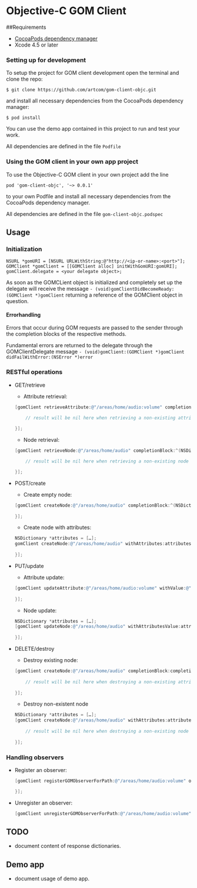 # Objective-C GOM Client

##Requirements
 * [CocoaPods dependency manager](http://cocoapods.org)
 * Xcode 4.5 or later

### Setting up for development

To setup the project for GOM client development open the terminal and clone the repo:

```$ git clone https://github.com/artcom/gom-client-objc.git```

and install all necessary dependencies from the CocoaPods dependency manager:

```$ pod install```

You can use the demo app contained in this project to run and test your work.

All dependencies are defined in the file `Podfile`

### Using the GOM client in your own app project 

To use the Objective-C GOM client in your own project add the line

```pod 'gom-client-objc', '~> 0.0.1'```
 
to your own Podfile and install all necessary dependencies from the CocoaPods dependency manager.

All dependencies are defined in the file ```gom-client-objc.podspec```

## Usage

### Initialization
```
NSURL *gomURI = [NSURL URLWithString:@"http://<ip-or-name>:<port>"];
GOMClient *gomClient = [[GOMClient alloc] initWithGomURI:gomURI];
gomClient.delegate = <your delegate object>;
```
As soon as the GOMCLient object is initialized and completely set up the delegate will receive the message ```- (void)gomClientDidBecomeReady:(GOMClient *)gomClient``` returning a reference of the GOMClient object in question.

#### Errorhandling
Errors that occur during GOM requests are passed to the sender through the completion blocks of the respective methods.

Fundamental errors are returned to the delegate through the GOMClientDelegate message ```- (void)gomClient:(GOMClient *)gomClient didFailWithError:(NSError *)error```

### RESTful operations

* GET/retrieve

    * Attribute retrieval:
    
    ```objective-c
    [gomClient retrieveAttribute:@"/areas/home/audio:volume" completionBlock:^(NSDictionary *result) {

        // result will be nil here when retrieving a non-existing attribute
        
    }];
    ```
    
    * Node retrieval:
  
    ```objective-c
    [gomClient retrieveNode:@"/areas/home/audio" completionBlock:^(NSDictionary *result) {
    
        // result will be nil here when retrieving a non-existing node

    }];

    ```

* POST/create
 
    * Create empty node:
    
    ```objective-c
    [gomClient createNode:@"/areas/home/audio" completionBlock:^(NSDictionary *result) {
        
    }];
    ```

    * Create node with attributes:
    
    ```objective-c
    NSDictionary *attributes = […];
    gomClient createNode:@"/areas/home/audio" withAttributes:attributes completionBlock:^(NSDictionary *result) {
        
    }];
    ```
    
* PUT/update
 
    * Attribute update:
    
    ```objective-c
    [gomClient updateAttribute:@"/areas/home/audio:volume" withValue:@"50" completionBlock:^(NSDictionary *result) {
        
    }];
    ```
    
    * Node update:
    
    ```objective-c
    NSDictionary *attributes = […];
    [gomClient updateNode:@"/areas/home/audio" withAttributesValue:attributes completionBlock:^(NSDictionary *result) {
        
    }];
    ```

* DELETE/destroy

    * Destroy existing node:
    
    ```objective-c
    [gomClient createNode:@"/areas/home/audio" completionBlock:completionBlock:^(NSDictionary *result) {
        
        // result will be nil here when destroying a non-existing attribute
        
    }];
    ```
    
    * Destroy non-existent node
    
    ```objective-c
    NSDictionary *attributes = […];
    [gomClient createNode:@"/areas/home/audio" withAttributes:attributes completionBlock:^(NSDictionary *result) {
        
        // result will be nil here when destroying a non-existing node
        
    }];
    ```

### Handling observers

* Register an observer:

    ```objective-c
    [gomClient registerGOMObserverForPath:@"/areas/home/audio:volume" options:nil clientCallback:^(NSDictionary *dict) {    

    }];
    ```

* Unregister an observer:

    ```objective-c
    [gomClient unregisterGOMObserverForPath:@"/areas/home/audio:volume" options:nil];
    ```

## TODO

* document content of response dictionaries.

## Demo app

* document usage of demo app.